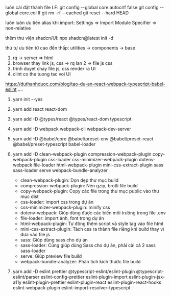luôn cài đặt thành file LF:
git config --global core.autocrlf false
git config --global core.eol lf
git rm -rf --cached
git reset --hard HEAD

luôn luôn ưu tiên alias khi import:
Settings => Import Module Specifier => non-relative

thêm thư viện shadcn/UI:
npx shadcn@latest init -d

thứ tự ưu tiên từ cao đến thấp: utilities -> components -> base

1. rq -> server => html
2. browser thay link js, css -> rq lan 2 => file js css
3. trinh duyet chay file js, css render ra UI
4. clint co the tuong tac voi UI

https://duthanhduoc.com/blog/tao-du-an-react-webpack-typescript-babel-eslint
....

1.  yarn init --yes
2.  yarn add react react-dom
3.  yarn add -D @types/react @types/react-dom typescript
4.  yarn add -D webpack webpack-cli webpack-dev-server
5.  yarn add -D @babel/core @babel/preset-env @babel/preset-react @babel/preset-typescript babel-loader
6.  yarn add -D clean-webpack-plugin compression-webpack-plugin copy-webpack-plugin css-loader css-minimizer-webpack-plugin dotenv-webpack file-loader html-webpack-plugin mini-css-extract-plugin sass sass-loader serve webpack-bundle-analyzer

    - clean-webpack-plugin: Dọn dẹp thư mục build
    - compression-webpack-plugin: Nén gzip, brotli file build
    - copy-webpack-plugin: Copy các file trong thư mục public vào thư mục dist
    - css-loader: import css trong dự án
    - css-minimizer-webpack-plugin: minify css
    - dotenv-webpack: Giúp dùng được các biến môi trường trong file .env
    - file-loader: import ảnh, font trong dự án
    - html-webpack-plugin: Tự động thêm script và style tag vào file html
    - mini-css-extract-plugin: Tách css ra thành file riêng khi build thay vì đưa vào file js
    - sass: Giúp dùng sass cho dự án
    - sass-loader: Cũng giúp dùng Sass cho dự án, phải cài cả 2 sass sass-loader
    - serve: Giúp preview file build
    - webpack-bundle-analyzer: Phân tích kích thước file build

7.  yarn add -D eslint prettier @typescript-eslint/eslint-plugin @typescript-eslint/parser eslint-config-prettier eslint-plugin-import eslint-plugin-jsx-a11y eslint-plugin-prettier eslint-plugin-react eslint-plugin-react-hooks eslint-webpack-plugin eslint-import-resolver-typescript
